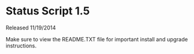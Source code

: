 Status Script 1.5
============

Released 11/19/2014

Make sure to view the README.TXT file for important install and upgrade instructions.
